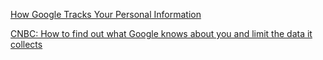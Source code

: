 [How Google Tracks Your Personal Information](https://medium.com/s/story/the-complete-unauthorized-checklist-of-how-google-tracks-you-3c3abc10781d)

[CNBC: How to find out what Google knows about you and limit the data it collects](https://www.cnbc.com/2017/11/20/what-does-google-know-about-me.html)
